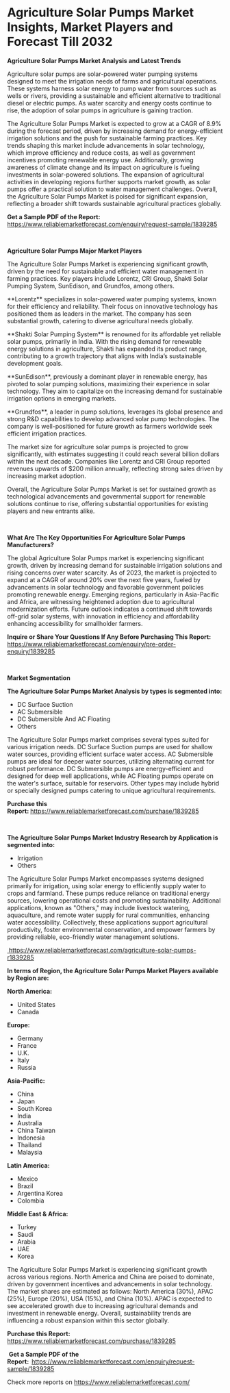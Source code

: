 <p><h1>Agriculture Solar Pumps Market Insights, Market Players and Forecast Till 2032</h1></p><p><strong>Agriculture Solar Pumps Market Analysis and Latest Trends</strong></p>
<p><p>Agriculture solar pumps are solar-powered water pumping systems designed to meet the irrigation needs of farms and agricultural operations. These systems harness solar energy to pump water from sources such as wells or rivers, providing a sustainable and efficient alternative to traditional diesel or electric pumps. As water scarcity and energy costs continue to rise, the adoption of solar pumps in agriculture is gaining traction.</p><p>The Agriculture Solar Pumps Market is expected to grow at a CAGR of 8.9% during the forecast period, driven by increasing demand for energy-efficient irrigation solutions and the push for sustainable farming practices. Key trends shaping this market include advancements in solar technology, which improve efficiency and reduce costs, as well as government incentives promoting renewable energy use. Additionally, growing awareness of climate change and its impact on agriculture is fueling investments in solar-powered solutions. The expansion of agricultural activities in developing regions further supports market growth, as solar pumps offer a practical solution to water management challenges. Overall, the Agriculture Solar Pumps Market is poised for significant expansion, reflecting a broader shift towards sustainable agricultural practices globally.</p></p>
<p><strong>Get a Sample PDF of the Report:&nbsp;</strong> <a href="https://www.reliablemarketforecast.com/enquiry/request-sample/1839285?utm_campaign=3539&utm_medium=2&utm_source=Github&utm_content=ia&utm_term=07042025&utm_id=agriculture-solar-pumps">https://www.reliablemarketforecast.com/enquiry/request-sample/1839285</a></p>
<p>&nbsp;</p>
<p><strong>Agriculture Solar Pumps Major Market Players</strong></p>
<p><p>The Agriculture Solar Pumps Market is experiencing significant growth, driven by the need for sustainable and efficient water management in farming practices. Key players include Lorentz, CRI Group, Shakti Solar Pumping System, SunEdison, and Grundfos, among others.</p><p>**Lorentz** specializes in solar-powered water pumping systems, known for their efficiency and reliability. Their focus on innovative technology has positioned them as leaders in the market. The company has seen substantial growth, catering to diverse agricultural needs globally. </p><p>**Shakti Solar Pumping System** is renowned for its affordable yet reliable solar pumps, primarily in India. With the rising demand for renewable energy solutions in agriculture, Shakti has expanded its product range, contributing to a growth trajectory that aligns with India’s sustainable development goals.</p><p>**SunEdison**, previously a dominant player in renewable energy, has pivoted to solar pumping solutions, maximizing their experience in solar technology. They aim to capitalize on the increasing demand for sustainable irrigation options in emerging markets.</p><p>**Grundfos**, a leader in pump solutions, leverages its global presence and strong R&D capabilities to develop advanced solar pump technologies. The company is well-positioned for future growth as farmers worldwide seek efficient irrigation practices.</p><p>The market size for agriculture solar pumps is projected to grow significantly, with estimates suggesting it could reach several billion dollars within the next decade. Companies like Lorentz and CRI Group reported revenues upwards of $200 million annually, reflecting strong sales driven by increasing market adoption.</p><p>Overall, the Agriculture Solar Pumps Market is set for sustained growth as technological advancements and governmental support for renewable solutions continue to rise, offering substantial opportunities for existing players and new entrants alike.</p></p>
<p>&nbsp;</p>
<p><strong>What Are The Key Opportunities For Agriculture Solar Pumps Manufacturers?</strong></p>
<p><p>The global Agriculture Solar Pumps market is experiencing significant growth, driven by increasing demand for sustainable irrigation solutions and rising concerns over water scarcity. As of 2023, the market is projected to expand at a CAGR of around 20% over the next five years, fueled by advancements in solar technology and favorable government policies promoting renewable energy. Emerging regions, particularly in Asia-Pacific and Africa, are witnessing heightened adoption due to agricultural modernization efforts. Future outlook indicates a continued shift towards off-grid solar systems, with innovation in efficiency and affordability enhancing accessibility for smallholder farmers.</p></p>
<p><strong>Inquire or Share Your Questions If Any Before Purchasing This Report:</strong> <a href="https://www.reliablemarketforecast.com/enquiry/pre-order-enquiry/1839285?utm_campaign=3539&utm_medium=2&utm_source=Github&utm_content=ia&utm_term=07042025&utm_id=agriculture-solar-pumps">https://www.reliablemarketforecast.com/enquiry/pre-order-enquiry/1839285</a></p>
<p>&nbsp;</p>
<p><strong>Market Segmentation</strong></p>
<p><strong>The Agriculture Solar Pumps Market Analysis by types is segmented into:</strong></p>
<p><ul><li>DC Surface Suction</li><li>AC Submersible</li><li>DC Submersible And AC Floating</li><li>Others</li></ul></p>
<p><p>The Agriculture Solar Pumps market comprises several types suited for various irrigation needs. DC Surface Suction pumps are used for shallow water sources, providing efficient surface water access. AC Submersible pumps are ideal for deeper water sources, utilizing alternating current for robust performance. DC Submersible pumps are energy-efficient and designed for deep well applications, while AC Floating pumps operate on the water's surface, suitable for reservoirs. Other types may include hybrid or specially designed pumps catering to unique agricultural requirements.</p></p>
<p><strong>Purchase this Report:&nbsp;</strong><a href="https://www.reliablemarketforecast.com/purchase/1839285?utm_campaign=3539&utm_medium=2&utm_source=Github&utm_content=ia&utm_term=07042025&utm_id=agriculture-solar-pumps">https://www.reliablemarketforecast.com/purchase/1839285</a></p>
<p>&nbsp;</p>
<p><strong>The Agriculture Solar Pumps Market Industry Research by Application is segmented into:</strong></p>
<p><ul><li>Irrigation</li><li>Others</li></ul></p>
<p><p>The Agriculture Solar Pumps Market encompasses systems designed primarily for irrigation, using solar energy to efficiently supply water to crops and farmland. These pumps reduce reliance on traditional energy sources, lowering operational costs and promoting sustainability. Additional applications, known as "Others," may include livestock watering, aquaculture, and remote water supply for rural communities, enhancing water accessibility. Collectively, these applications support agricultural productivity, foster environmental conservation, and empower farmers by providing reliable, eco-friendly water management solutions.</p></p>
<p><a href="https://www.reliablemarketforecast.com/agriculture-solar-pumps-r1839285?utm_campaign=3539&utm_medium=2&utm_source=Github&utm_content=ia&utm_term=07042025&utm_id=agriculture-solar-pumps">&nbsp;https://www.reliablemarketforecast.com/agriculture-solar-pumps-r1839285</a></p>
<p><strong>In terms of Region, the Agriculture Solar Pumps Market Players available by Region are:</strong></p>
<p>
    <p> <strong> North America: </strong>
        <ul>
            <li>United States</li>
            <li>Canada</li>
        </ul>
        </p> 
    <p> <strong> Europe: </strong>
        <ul>
            <li>Germany</li>
            <li>France</li>
            <li>U.K.</li>
            <li>Italy</li>
            <li>Russia</li>
        </ul>
        </p> 
    <p> <strong> Asia-Pacific: </strong>
        <ul>
            <li>China</li>
            <li>Japan</li>
            <li>South Korea</li>
            <li>India</li>
            <li>Australia</li>
            <li>China Taiwan</li>
            <li>Indonesia</li>
            <li>Thailand</li>
            <li>Malaysia</li>
        </ul>
        </p> 
    <p> <strong> Latin America: </strong>
        <ul>
            <li>Mexico</li>
            <li>Brazil</li>
            <li>Argentina Korea</li>
            <li>Colombia</li>
        </ul>
        </p> 
    <p> <strong> Middle East & Africa: </strong>
        <ul>
            <li>Turkey</li>
            <li>Saudi</li>
            <li>Arabia</li>
            <li>UAE</li>
            <li>Korea</li>
        </ul>
    </p>
    </p>
<p><p>The Agriculture Solar Pumps Market is experiencing significant growth across various regions. North America and China are poised to dominate, driven by government incentives and advancements in solar technology. The market shares are estimated as follows: North America (30%), APAC (25%), Europe (20%), USA (15%), and China (10%). APAC is expected to see accelerated growth due to increasing agricultural demands and investment in renewable energy. Overall, sustainability trends are influencing a robust expansion within this sector globally.</p></p>
<p><strong>Purchase this Report: </strong><a href="https://www.reliablemarketforecast.com/purchase/1839285?utm_campaign=3539&utm_medium=2&utm_source=Github&utm_content=ia&utm_term=07042025&utm_id=agriculture-solar-pumps">https://www.reliablemarketforecast.com/purchase/1839285</a></p>
<p>&nbsp;<strong>Get a Sample PDF of the Report:&nbsp;&nbsp;</strong><a href="https://www.reliablemarketforecast.com/enquiry/request-sample/1839285?utm_campaign=3539&utm_medium=2&utm_source=Github&utm_content=ia&utm_term=07042025&utm_id=agriculture-solar-pumps">https://www.reliablemarketforecast.com/enquiry/request-sample/1839285</a></p>
<p><strong></strong></p>
<p>Check more reports on <a href="https://www.reliablemarketforecast.com/?utm_campaign=3539&utm_medium=2&utm_source=Github&utm_content=ia&utm_term=07042025&utm_id=agriculture-solar-pumps">https://www.reliablemarketforecast.com/</a></p>